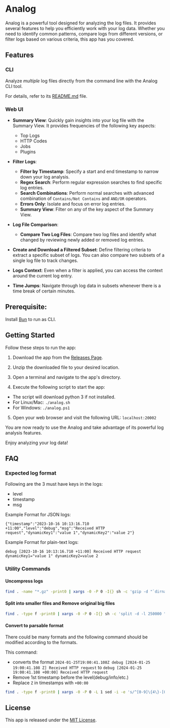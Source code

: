 # Analog

Analog is a powerful tool designed for analyzing the log files. It provides several features to help you efficiently work with your log data. Whether you need to identify common patterns, compare logs from different versions, or filter logs based on various criteria, this app has you covered.

## Features

### CLI

Analyze _multiple_ log files directly from the command line with the Analog CLI tool.

For details, refer to its [README.md](https://github.com/vish9812/analog/blob/main/cmd/README.md) file.

### Web UI

- **Summary View**: Quickly gain insights into your log file with the Summary View. It provides frequencies of the following key aspects:

  - Top Logs
  - HTTP Codes
  - Jobs
  - Plugins

- **Filter Logs**:

  - **Filter by Timestamp**: Specify a start and end timestamp to narrow down your log analysis.
  - **Regex Search**: Perform regular expression searches to find specific log entries.
  - **Search Combinations**: Perform normal searches with advanced combination of `Contains/Not Contains` and `AND/OR` operators.
  - **Errors Only**: Isolate and focus on error log entries.
  - **Summary View**: Filter on any of the key aspect of the Summary View.

- **Log File Comparison**:

  - **Compare Two Log Files**: Compare two log files and identify what changed by reviewing newly added or removed log entries.

- **Create and Download a Filtered Subset**: Define filtering criteria to extract a specific subset of logs. You can also compare two subsets of a single log file to track changes.

- **Logs Context**: Even when a filter is applied, you can access the context around the current log entry.

- **Time Jumps**: Navigate through log data in subsets whenever there is a time break of certain minutes.

## Prerequisite:

Install [Bun](https://bun.sh/docs/installation) to run as CLI.

## Getting Started

Follow these steps to run the app:

1. Download the app from the [Releases Page](https://github.com/vish9812/analog/releases).

2. Unzip the downloaded file to your desired location.

3. Open a terminal and navigate to the app's directory.

4. Execute the following script to start the app:

- The script will download python 3 if not installed.
- For Linux/Mac: `./analog.sh`
- For Windows: `./analog.ps1`

5. Open your web browser and visit the following URL: `localhost:20002`

You are now ready to use the Analog and take advantage of its powerful log analysis features.

Enjoy analyzing your log data!

## FAQ

### Expected log format

Following are the 3 must have keys in the logs:

- level
- timestamp
- msg

Example Format for JSON logs:

```
{"timestamp":"2023-10-16 10:13:16.710 +11:00","level":"debug","msg":"Received HTTP request","dynamicKey1":"value 1","dynamicKey2":"value 2"}
```

Example Format for plain-text logs:

```
debug [2023-10-16 10:13:16.710 +11:00] Received HTTP request dynamicKey1="value 1" dynamicKey2=value 2
```

### Utility Commands

#### Uncompress logs

```bash
find . -name "*.gz" -print0 | xargs -0 -P 0 -I{} sh -c 'gzip -d "`dirname \"{}\"`" "{}"' ';'
```

#### Split into smaller files and Remove original big files

```bash
find . -type f -print0 | xargs -0 -P 0 -I{} sh -c 'split -d -l 250000 "{}" "{}_" && rm "{}"'
```

#### Convert to parsable format

There could be many formats and the following command should be modified according to the formats.

This command:

- converts the format `2024-01-25T19:00:41.108Z debug [2024-01-25 19:00:41.108 Z] Received HTTP request` to `debug [2024-01-25 19:00:41.108 +00:00] Received HTTP request`
- Remove 1st timestamp before the level(debug/info/etc.)
- Replace `Z` in timestamps with `+00:00`

```bash
find . -type f -print0 | xargs -0 -P 0 -L 1 sed -i -e 's/^[0-9]\{4\}-[0-9]\{2\}-[0-9]\{2\}T[0-9]\{2\}:[0-9]\{2\}:[0-9]\{2\}\.[0-9]\{3\}Z //g' -r -e 's/(\[[0-9]{4}-[0-9]{2}-[0-9]{2} [0-9]{2}:[0-9]{2}:[0-9]{2}\.[0-9]{3} )Z/\1+00:00/g'
```

## License

This app is released under the [MIT License](https://github.com/vish9812/analog/blob/main/LICENSE).
